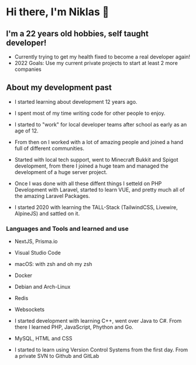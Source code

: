 # Hi there, I'm Niklas 👋


## I'm a 22 years old hobbies, self taught developer!
- Currently trying to get my health fixed to become a real developer again!
- 2022 Goals: Use my current private projects to start at least 2 more companies 

## About my development past
- I started learning about development 12 years ago.
- I spent most of my time writing code for other people to enjoy.
- I started to "work" for local developer teams after school as early as an age of 12.
- From then on I worked with a lot of amazing people and joined a hand full of different communities.
- Started with local tech support, went to Minecraft Bukkit and Spigot development, from there I joined a huge team and managed the development of a huge server project.
- Once I was done with all these diffent things I setteld on PHP Development with Laravel, started to learn VUE, and pretty much all of the amazing Laravel Packages.

- I started 2020 with learning the TALL-Stack (TailwindCSS, Livewire, AlpineJS) and sattled on it. 


### Languages and Tools and learned and use
- NextJS, Prisma.io
- Visual Studio Code
- macOS: with zsh and oh my zsh
- Docker
- Debian and Arch-Linux
- Redis
- Websockets
- I started development with learning C++, went over Java to C#. From there I learned PHP, JavaScript, Phython and Go. 
- MySQL, HTML and CSS

- I started to learn using Version Control Systems from the first day. From a private SVN to Github and GitLab
